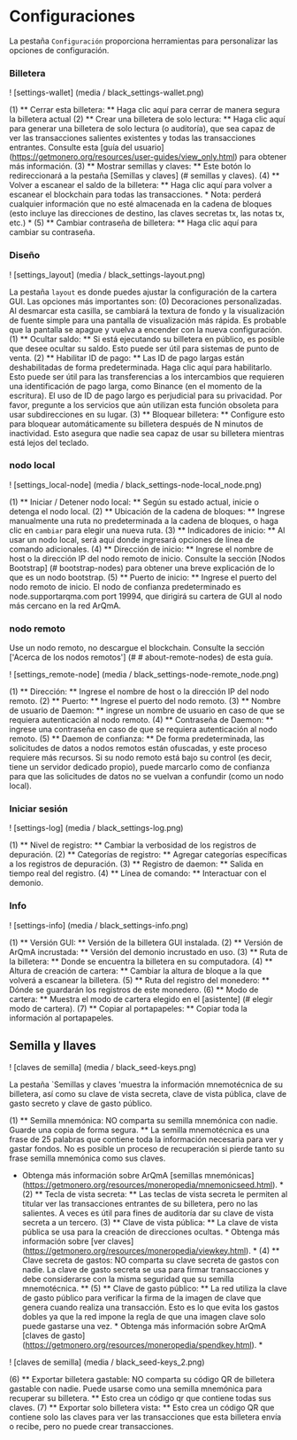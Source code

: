 # Configuraciones
La pestaña `Configuración` proporciona herramientas para personalizar las opciones de configuración.

### Billetera
! [settings-wallet] (media / black_settings-wallet.png)

(1) ** Cerrar esta billetera: ** Haga clic aquí para cerrar de manera segura la billetera actual
(2) ** Crear una billetera de solo lectura: ** Haga clic aquí para generar una billetera de solo lectura (o auditoría), que sea capaz de ver las transacciones salientes existentes y todas las transacciones entrantes. Consulte esta [guía del usuario] (https://getmonero.org/resources/user-guides/view_only.html) para obtener más información.
(3) ** Mostrar semillas y claves: ** Este botón lo redireccionará a la pestaña [Semillas y claves] (# semillas y claves).
(4) ** Volver a escanear el saldo de la billetera: ** Haga clic aquí para volver a escanear el blockchain para todas las transacciones. * Nota: perderá cualquier información que no esté almacenada en la cadena de bloques (esto incluye las direcciones de destino, las claves secretas tx, las notas tx, etc.) *
(5) ** Cambiar contraseña de billetera: ** Haga clic aquí para cambiar su contraseña.

### Diseño
! [settings_layout] (media / black_settings-layout.png)

La pestaña `layout` es donde puedes ajustar la configuración de la cartera GUI. Las opciones más importantes son:
(0) Decoraciones personalizadas. Al desmarcar esta casilla, se cambiará la textura de fondo y la visualización de fuente simple para una pantalla de visualización más rápida. Es probable que la pantalla se apague y vuelva a encender con la nueva configuración.
(1) ** Ocultar saldo: ** Si está ejecutando su billetera en público, es posible que desee ocultar su saldo. Esto puede ser útil para sistemas de punto de venta.
(2) ** Habilitar ID de pago: ** Las ID de pago largas están deshabilitadas de forma predeterminada. Haga clic aquí para habilitarlo. Esto puede ser útil para las transferencias a los intercambios que requieren una identificación de pago larga, como Binance (en el momento de la escritura). El uso de ID de pago largo es perjudicial para su privacidad. Por favor, pregunte a los servicios que aún utilizan esta función obsoleta para usar subdirecciones en su lugar.
(3) ** Bloquear billetera: ** Configure esto para bloquear automáticamente su billetera después de N minutos de inactividad. Esto asegura que nadie sea capaz de usar su billetera mientras está lejos del teclado.

### nodo local
! [settings_local-node] (media / black_settings-node-local_node.png)

(1) ** Iniciar / Detener nodo local: ** Según su estado actual, inicie o detenga el nodo local.
(2) ** Ubicación de la cadena de bloques: ** Ingrese manualmente una ruta no predeterminada a la cadena de bloques, o haga clic en `cambiar` para elegir una nueva ruta.
(3) ** Indicadores de inicio: ** Al usar un nodo local, será aquí donde ingresará opciones de línea de comando adicionales.
(4) ** Dirección de inicio: ** Ingrese el nombre de host o la dirección IP del nodo remoto de inicio. Consulte la sección [Nodos Bootstrap] (# bootstrap-nodes) para obtener una breve explicación de lo que es un nodo bootstrap.
(5) ** Puerto de inicio: ** Ingrese el puerto del nodo remoto de inicio. El nodo de confianza predeterminado es node.supportarqma.com port 19994, que dirigirá su cartera de GUI al nodo más cercano en la red ArQmA.


### nodo remoto
Use un nodo remoto, no descargue el blockchain. Consulte la sección ['Acerca de los nodos remotos'] (# # about-remote-nodes) de esta guía.

! [settings_remote-node] (media / black_settings-node-remote_node.png)

(1) ** Dirección: ** Ingrese el nombre de host o la dirección IP del nodo remoto.
(2) ** Puerto: ** Ingrese el puerto del nodo remoto.
(3) ** Nombre de usuario de Daemon: ** ingrese un nombre de usuario en caso de que se requiera autenticación al nodo remoto.
(4) ** Contraseña de Daemon: ** ingrese una contraseña en caso de que se requiera autenticación al nodo remoto.
(5) ** Daemon de confianza: ** De forma predeterminada, las solicitudes de datos a nodos remotos están ofuscadas, y este proceso requiere más recursos. Si su nodo remoto está bajo su control (es decir, tiene un servidor dedicado propio), puede marcarlo como de confianza para que las solicitudes de datos no se vuelvan a confundir (como un nodo local).

### Iniciar sesión
! [settings-log] (media / black_settings-log.png)

(1) ** Nivel de registro: ** Cambiar la verbosidad de los registros de depuración.
(2) ** Categorías de registro: ** Agregar categorías específicas a los registros de depuración.
(3) ** Registro de daemon: ** Salida en tiempo real del registro.
(4) ** Línea de comando: ** Interactuar con el demonio.

### Info
! [settings-info] (media / black_settings-info.png)

(1) ** Versión GUI: ** Versión de la billetera GUI instalada.
(2) ** Versión de ArQmA incrustada: ** Versión del demonio incrustado en uso.
(3) ** Ruta de la billetera: ** Donde se encuentra la billetera en su computadora.
(4) ** Altura de creación de cartera: ** Cambiar la altura de bloque a la que volverá a escanear la billetera.
(5) ** Ruta del registro del monedero: ** Dónde se guardarán los registros de este monedero.
(6) ** Modo de cartera: ** Muestra el modo de cartera elegido en el [asistente] (# elegir modo de cartera).
(7) ** Copiar al portapapeles: ** Copiar toda la información al portapapeles.

## Semilla y llaves
! [claves de semilla] (media / black_seed-keys.png)

La pestaña `Semillas y claves 'muestra la información mnemotécnica de su billetera, así como su clave de vista secreta, clave de vista pública, clave de gasto secreto y clave de gasto público.

(1) ** Semilla mnemónica: NO comparta su semilla mnemónica con nadie. Guarde una copia de forma segura. ** La semilla mnemotécnica es una frase de 25 palabras que contiene toda la información necesaria para ver y gastar fondos. No es posible un proceso de recuperación si pierde tanto su frase semilla mnemónica como sus claves.
 * Obtenga más información sobre ArQmA [semillas mnemónicas] (https://getmonero.org/resources/moneropedia/mnemonicseed.html). *
(2) ** Tecla de vista secreta: ** Las teclas de vista secreta le permiten al titular ver las transacciones entrantes de su billetera, pero no las salientes. A veces es útil para fines de auditoría dar su clave de vista secreta a un tercero.
(3) ** Clave de vista pública: ** La clave de vista pública se usa para la creación de direcciones ocultas. * Obtenga más información sobre [ver claves] (https://getmonero.org/resources/moneropedia/viewkey.html). *
(4) ** Clave secreta de gastos: NO comparta su clave secreta de gastos con nadie. La clave de gasto secreta se usa para firmar transacciones y debe considerarse con la misma seguridad que su semilla mnemotécnica. **
(5) ** Clave de gasto público: ** La red utiliza la clave de gasto público para verificar la firma de la imagen de clave que genera cuando realiza una transacción. Esto es lo que evita los gastos dobles ya que la red impone la regla de que una imagen clave solo puede gastarse una vez. * Obtenga más información sobre ArQmA [claves de gasto] (https://getmonero.org/resources/moneropedia/spendkey.html). *

! [claves de semilla] (media / black_seed-keys_2.png)

(6) ** Exportar billetera gastable: NO comparta su código QR de billetera gastable con nadie. Puede usarse como una semilla mnemónica para recuperar su billetera. ** Esto crea un código qr que contiene todas sus claves.
(7) ** Exportar solo billetera vista: ** Esto crea un código QR que contiene solo las claves para ver las transacciones que esta billetera envía o recibe, pero no puede crear transacciones.
